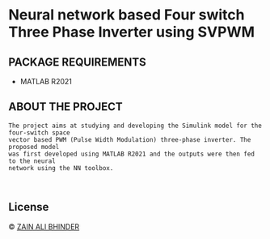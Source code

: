 #  Neural network based Four switch Three Phase Inverter using SVPWM




## PACKAGE REQUIREMENTS


- MATLAB R2021

## ABOUT THE PROJECT

```
The project aims at studying and developing the Simulink model for the four-switch space
vector based PWM (Pulse Width Modulation) three-phase inverter. The proposed model
was first developed using MATLAB R2021 and the outputs were then fed to the neural
network using the NN toolbox.

 
```










## License
&copy; 
[ZAIN ALI BHINDER](https://github.com/ZAINALIBHINDER)
